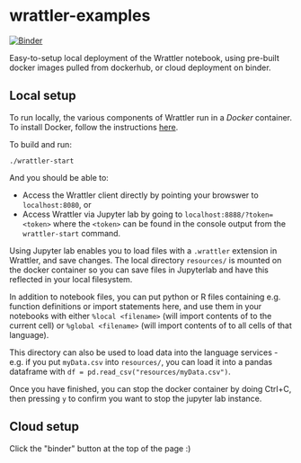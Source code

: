 # wrattler-examples

[![Binder](https://mybinder.org/badge_logo.svg)](https://mybinder.org/v2/gh/wrattler/wrattler-examples/master?urlpath=lab)

Easy-to-setup local deployment of the Wrattler notebook, using pre-built docker images pulled from dockerhub, or cloud deployment on binder.

## Local setup

To run locally, the various components of Wrattler run in a *Docker* container.  To install Docker, follow the instructions [here](https://www.docker.com/products/docker-desktop).

To build and run:
```
./wrattler-start
```
And you should be able to:
* Access the Wrattler client directly by pointing your browswer to ```localhost:8080```, or
* Access Wrattler via Jupyter lab by going to ```localhost:8888/?token=<token>``` where the ```<token>``` can be found in the console output from the ```wrattler-start``` command.

Using Jupyter lab enables you to load files with a ```.wrattler``` extension in Wrattler, and save changes.
The local directory ```resources/``` is mounted on the docker container so you can save files in Jupyterlab and have this reflected in your local filesystem.

In addition to notebook files, you can put python or R files containing e.g. function definitions or import statements here, and use them in your notebooks with either
```%local <filename>``` (will import contents of <filename> to the current cell) or ```%global <filename>``` (will import contents of <filename> to all cells of that language).

This directory can also be used to load data into the language services - e.g. if you put ```myData.csv``` into ```resources/```, you can load it into a pandas dataframe with ```df = pd.read_csv("resources/myData.csv")```.

Once you have finished, you can stop the docker container by doing Ctrl+C, then pressing `y` to confirm you want to stop the jupyter lab instance.


## Cloud setup

Click the "binder" button at the top of the page :)
